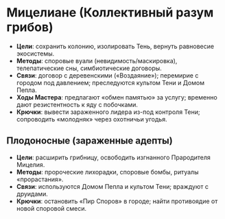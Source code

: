 # Мицелиане (Коллективный разум грибов)

- **Цели**: сохранить колонию, изолировать Тень, вернуть равновесие экосистемы.
- **Методы**: споровые вуали (невидимость/маскировка), телепатические сны, симбиотические договоры.
- **Связи**: договор с деревенскими («Воздаяние»); перемирие с городом под давлением; преследуются культом Тени и Домом Пепла.
- **Ходы Мастера**: предлагают «обмен памятью» за услугу; временно дают резистентность к яду с побочками.
- **Крючки**: вывести зараженного лидера из-под контроля Тени; сопроводить «молодняк» через охотничьи угодья.

## Плодоносные (зараженные адепты)
- **Цели**: расширить грибницу, освободить изгнанного Прародителя Мицелия.
- **Методы**: пророческие лихорадки, споровые бомбы, ритуалы «прорастания».
- **Связи**: используются Домом Пепла и культом Тени; враждуют с друидами.
- **Крючки**: остановить «Пир Споров» в городе; найти противоядие от новой споровой смеси.
